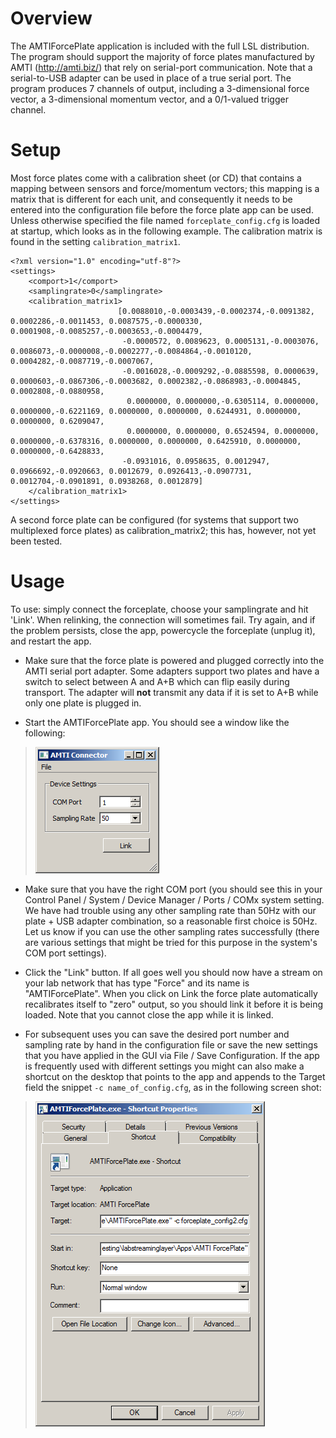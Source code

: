 # Overview

The AMTIForcePlate application is included with the full LSL distribution. The program should support the majority of force plates manufactured by AMTI (http://amti.biz/) that rely on serial-port communication. Note that a serial-to-USB adapter can be used in place of a true serial port. The program produces 7 channels of output, including a 3-dimensional force vector, a 3-dimensional momentum vector, and a 0/1-valued trigger channel.

# Setup
Most force plates come with a calibration sheet (or CD) that contains a mapping between sensors and force/momentum vectors; this mapping is a matrix that is different for each unit, and consequently it needs to be entered into the configuration file before the force plate app can be used. Unless otherwise specified the file named `forceplate_config.cfg` is  loaded at startup, which looks as in the following example. The calibration matrix is found in the setting `calibration_matrix1`.

```
<?xml version="1.0" encoding="utf-8"?>
<settings>
    <comport>1</comport>
    <samplingrate>0</samplingrate>
    <calibration_matrix1>
                        [0.0088010,-0.0003439,-0.0002374,-0.0091382, 0.0002286,-0.0011453, 0.0087575,-0.0000330, 0.0001908,-0.0085257,-0.0003653,-0.0004479,
                         -0.0000572, 0.0089623, 0.0005131,-0.0003076, 0.0086073,-0.0000008,-0.0002277,-0.0084864,-0.0010120, 0.0004282,-0.0087719,-0.0007067,
                         -0.0016028,-0.0009292,-0.0885598, 0.0000639, 0.0000603,-0.0867306,-0.0003682, 0.0002382,-0.0868983,-0.0004845, 0.0002808,-0.0880958,
                          0.0000000, 0.0000000,-0.6305114, 0.0000000, 0.0000000,-0.6221169, 0.0000000, 0.0000000, 0.6244931, 0.0000000, 0.0000000, 0.6209047,
                          0.0000000, 0.0000000, 0.6524594, 0.0000000, 0.0000000,-0.6378316, 0.0000000, 0.0000000, 0.6425910, 0.0000000, 0.0000000,-0.6428833,
                         -0.0931016, 0.0958635, 0.0012947, 0.0966692,-0.0920663, 0.0012679, 0.0926413,-0.0907731, 0.0012704,-0.0901891, 0.0938268, 0.0012879]
    </calibration_matrix1>
</settings>
```

A second force plate can be configured (for systems that support two multiplexed force plates) as calibration\_matrix2; this has, however, not yet been tested.


# Usage

To use: simply connect the forceplate, choose your samplingrate and hit 'Link'. When relinking, the connection will sometimes fail. Try again, and if the problem persists, close the app, powercycle the forceplate (unplug it), and restart the app.


  * Make sure that the force plate is powered and plugged correctly into the AMTI serial port adapter. Some adapters support two plates and have a switch to select between A and A+B which can flip easily during transport. The adapter will **not** transmit any data if it is set to A+B while only one plate is plugged in.

  * Start the AMTIForcePlate app. You should see a window like the following:
>![amtiforceplate.png](amtiforceplate.png)

  * Make sure that you have the right COM port (you should see this in your Control Panel / System / Device Manager / Ports / COMx system setting. We have had trouble using any other sampling rate than 50Hz with our plate + USB adapter combination, so a reasonable first choice is 50Hz. Let us know if you can use the other sampling rates successfully (there are various settings that might be tried for this purpose in the system's COM port settings).

  * Click the "Link" button. If all goes well you should now have a stream on your lab network that has type "Force" and its name is "AMTIForcePlate". When you click on Link the force plate automatically recalibrates itself to "zero" output, so you should link it before it is being loaded. Note that you cannot close the app while it is linked.

  * For subsequent uses you can save the desired port number and sampling rate by hand in the configuration file or save the new settings that you have applied in the GUI via File / Save Configuration. If the app is frequently used with different settings you might can also make a shortcut on the desktop that points to the app and appends to the Target field the snippet `-c name_of_config.cfg`, as in the following screen shot:
>![amtiforceplate-shortcut.png](amtiforceplate-shortcut.png)
